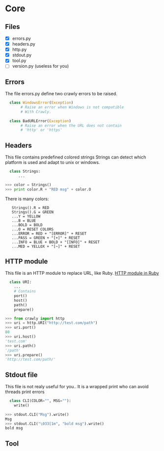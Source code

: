 # Core

Files
----

- [x] errors.py
- [x] headers.py
- [x] http.py
- [x] stdout.py
- [x] tool.py
- [ ] version.py (useless for you)

## Errors

The file errors.py define two crawly errors to be raised.
```python
  class WindowsError(Exception)
       # Raise an error when Windows is not compatible
       # With Crawly.
  
  class BadURLError(Exception)
       # Raise an error when the URL does not contain
       # 'http' or 'https'
```

## Headers

This file contains predefined colored strings
Strings can detect which platform is used and adapt to unix or windows.

```python
  class Strings:
      ...

>>> color = Strings()
>>> print color.R + "RED msg" + color.O
```

There is many colors:
```
   Strings().R = RED
   Strings().G = GREEN
   ...Y = YELLOW
   ...B = BLUE
   ...BOLD = BOLD
   ...O = RESET COLORS
   ...ERROR = RED + "[ERROR]" + RESET
   ...PASS = GREEN + "[+]" + RESET
   ...INFO = BLUE + BOLD + "[INFO]" + RESET
   ...MED = YELLOX + "[~]" + RESET
```
## HTTP module

This file is an HTTP module to replace URL, like Ruby. [HTTP module in Ruby](https://ruby-doc.org/stdlib-2.4.2/libdoc/net/http/rdoc/Net/HTTP.html)

```python
  class URI:
    ...
    # Contains
    port()
    host()
    path()
    prepare()

>>> from crawly import http
>>> uri = http.URI("http://test.com/path")
>>> uri.port()
80
>>> uri.host()
'test.com'
>>> uri.path()
'/path'
>>> uri.prepare()
'http://test.com/path/'
```
  
## Stdout file

This file is not realy useful for you.. It is a wrapped print who can avoid threads print errors

```python
  class CLI(COLOR="", MSG=""):
    write()
   
>>> stdout.CLI("Msg").write()
Msg
>>> stdout.CLI("\033[1m", "bold msg").write()
bold msg
```

## Tool 
  
  
  
  
  
  
  
  
